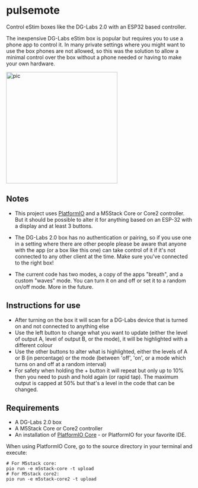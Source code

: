 # pulsemote
Control eStim boxes like the DG-Labs 2.0 with an ESP32 based controller.

The inexpensive DG-Labs eStim box is popular but requires you to use
a phone app to control it. In many private settings where you might
want to use the box phones are not allowed, so this was the solution
to allow a minimal control over the box without a phone needed or having
to make your own hardware.

<img src="https://github.com/erotronik/pulsemote/assets/89390295/466b2ae5-c6d8-4237-ad80-009858b15b56" alt="pic" width="300"/>

## Notes

* This project uses [PlatformIO](https://platformio.org/) and a M5Stack
Core or Core2 controller. But it should be possible to alter it
for anything based on an ESP-32 with a display and at least 3 buttons.

* The DG-Labs 2.0 box has no authentication or pairing, so if you use
one in a setting where there are other people please be aware that anyone
with the app (or a box like this one) can take control of it if it's
not connected to any other client at the time. Make sure you've connected
to the right box!

* The current code has two modes, a copy of the apps "breath", and a custom
"waves" mode. You can turn it on and off or set it to a random on/off mode.
More in the future.

## Instructions for use

* After turning on the box it will scan for a DG-Labs device that is turned on and not connected to anything else
* Use the left button to change what you want to update (either the level of output A, level of output B, or the mode), it will be highlighted with a different colour
* Use the other buttons to alter what is highlighted, either the levels of A or B (in percentage) or the mode (between 'off', 'on', or a mode which turns on and off at a random interval)
* For safety when holding the + button it will repeat but only up to 10% then you need to push and hold again (or rapid tap).  The maximum output is capped at 50% but that's a level in the code that can be changed.

## Requirements

* A DG-Labs 2.0 box
* A M5Stack Core or Core2 controller
* An installation of [PlatformIO Core](https://docs.platformio.org/en/stable/core/index.html) - or PlatformIO for your favorite IDE.

When using PlatformIO Core, go to the source directory in your terminal and execute:

```
# For M5stack core:
pio run -e m5stack-core -t upload
# For M5stack core2:
pio run -e m5stack-core2 -t upload
```
